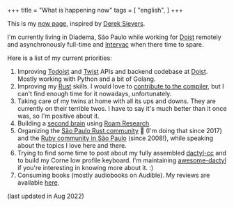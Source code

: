 +++
title = "What is happening now"
tags = [
  "english",
]
+++

This is my [now page](http://nownownow.com/about), inspired
by [Derek Sievers](https://sivers.org/now).

I'm currently living in Diadema, São Paulo while working for
[Doist](https://doist.com) remotely and asynchronously full-time and
[Intervac](https://intervac-homeexchange.com) when there time to spare.

Here is a list of my current priorities:

1. Improving [Todoist](https://developer.todoist.com) and
   [Twist](https://developer.twist.com) APIs and backend codebase at
   [Doist](https://doist.com). Mostly working with Python and a bit of Golang.
1. Improving my [Rust](https://www.rust-lang.org/en-US/) skills. I would love
   to [contribute to the compiler](/post/contributing-to-rust/), but I can't
   find enough time for it nowadays, unfortunately.
1. Taking care of my twins at home with all its ups and downs. They are
   currently on their terrible twos. I have to say it's much better than it
   once was, so I'm positive about it.
1. Building a [second brain](/knowledgebase) using [Roam
   Research](https://roamresearch.com). 
1. Organizing the [São Paulo Rust
   community](http//www.meetup.com/Rust-Sao-Paulo-Meetup/) 🦀 (I'm doing that
   since 2017) and the [Ruby community in São Paulo](https://gurusp.org) (since
   2008!), while speaking about the topics I love here and there.
1. Trying to find some time to post about my fully assembled
   [dactyl-cc](https://github.com/mjohns/dactyl-cc/) and to build my Corne low
   profile keyboard. I'm maintaining
   [awesome-dactyl](https://github.com/PotHix/awesome-dactyl) if you're
   interesting in knowing more about it. :)
1. Consuming books (mostly audiobooks on Audible). My reviews are available
   [here](https://pothix.com/tags/books/).

(last updated in Aug 2022)
